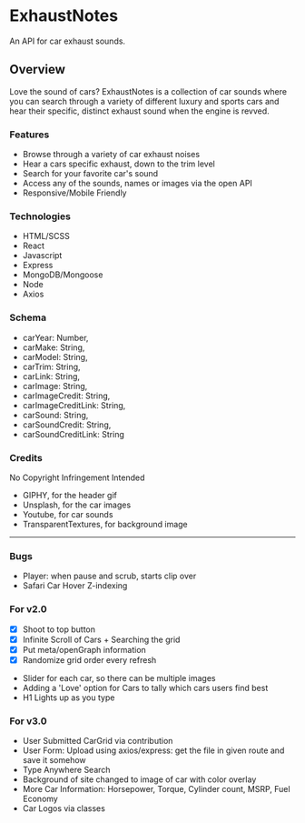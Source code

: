 # ExhaustNotes
An API for car exhaust sounds.

## Overview
Love the sound of cars? ExhaustNotes is a collection of car sounds where you can search through a variety of different luxury and sports cars and hear their specific, distinct exhaust sound when the engine is revved.

### Features
- Browse through a variety of car exhaust noises
- Hear a cars specific exhaust, down to the trim level
- Search for your favorite car's sound
- Access any of the sounds, names or images via the open API
- Responsive/Mobile Friendly

### Technologies
- HTML/SCSS
- React
- Javascript
- Express
- MongoDB/Mongoose
- Node
- Axios

### Schema
-  carYear: Number,
-  carMake: String,
-  carModel: String,
-  carTrim: String,
-  carLink: String,
-  carImage: String,
-  carImageCredit: String,
-  carImageCreditLink: String,
-  carSound: String,
-  carSoundCredit: String,
-  carSoundCreditLink: String

### Credits
No Copyright Infringement Intended
- GIPHY, for the header gif
- Unsplash, for the car images
- Youtube, for car sounds
- TransparentTextures, for background image

---

### Bugs
- Player: when pause and scrub, starts clip over
- Safari Car Hover Z-indexing

### For v2.0
- [X] Shoot to top button
- [X] Infinite Scroll of Cars + Searching the grid
- [X] Put meta/openGraph information
- [X] Randomize grid order every refresh
- Slider for each car, so there can be multiple images
- Adding a 'Love' option for Cars to tally which cars users find best
- H1 Lights up as you type

### For v3.0
- User Submitted CarGrid via contribution
- User Form: Upload using axios/express: get the file in given route and save it somehow
- Type Anywhere Search
- Background of site changed to image of car with color overlay
- More Car Information: Horsepower, Torque, Cylinder count, MSRP, Fuel Economy
- Car Logos via classes